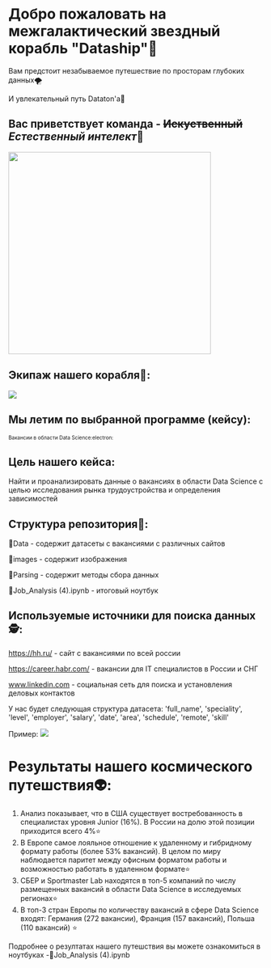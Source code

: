 # Добро пожаловать на межгалактический звездный корабль "Dataship":stars:
Вам предстоит незабываемое путешествие по просторам глубоких данных:tornado:

И увлекательный путь Dataton'a:scroll:
## Вас приветствует команда - ~~Искуственный~~ ***Естественный интелект***:brain:
<img src="https://github.com/PavelSofronitskii/Dataton-Team11/blob/main/images/logo.jpg" width="400" height="400" />

## Экипаж нашего корабля:rocket::
<img src="https://github.com/PavelSofronitskii/Dataton-Team11/blob/main/images/Group.jpg"  />

## Мы летим по выбранной программе (кейсу):
<font size = 1> Вакансии в области Data Science:electron: </font>
## Цель нашего кейса: 

Найти и проанализировать данные о вакансиях в области Data Science с целью исследования рынка трудоустройства и определения зависимостей

## Структура репозитория:orange_book::
:file_folder:Data - содержит датасеты с вакансиями с различных сайтов

:file_folder:images - содержит изображения

:file_folder:Parsing - содержит методы сбора данных

:scroll:Job_Analysis (4).ipynb - итоговый ноутбук

## Используемые источники для поиска данных:detective:: 
https://hh.ru/ - сайт с вакансиями по всей россии

https://career.habr.com/ - вакансии для IT специалистов в России и СНГ 

www.linkedin.com - социальная сеть для поиска и установления деловых контактов

У нас будет следующая структура датасета:
'full_name', 
'speciality', 
'level', 
'employer', 
'salary', 
'date', 
'area', 
'schedule', 
'remote', 
'skill'

Пример:
<img src="https://github.com/PavelSofronitskii/Dataton-Team11/blob/main/images/photo_2022-12-25_00-36-00.jpg" />
# Результаты нашего космического путешствия:alien::
1. Анализ показывает, что в США существует востребованность в специалистах уровня Junior (16%). В России на долю этой позиции приходится всего 4%:star:
2. В Европе самое лояльное отношение к удаленному и гибридному формату работы (более 53% вакансий). В целом по миру наблюдается паритет между офисным форматом работы 
и возможностью работать в удаленном формате:star:
3. СБЕР и Sportmaster Lab находятся в топ-5 компаний по числу размещенных вакансий в области Data Science в исследуемых регионах:star:
4. В топ-3 стран Европы по количеству вакансий в сфере Data Science входят:
Германия (272 вакансии),
Франция (157 вакансий),
Польша (110 вакансий)
:star:


Подробнее о резултатах нашего путешствия вы можете ознакомиться в ноутбуках -:scroll:Job_Analysis (4).ipynb
